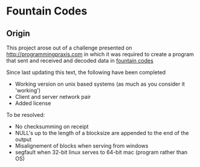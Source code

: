 Fountain Codes
==============

Origin
------

This project arose out of a challenge presented on http://programmingpraxis.com
in which it was required to create a program that sent and received and
decoded data in
[fountain codes](http://programmingpraxis.com/2012/09/04/fountain-codes/) 

Since last updating this text, the following have been completed

* Working version on unix based systems (as much as you consider it 'working')
* Client and server network pair
* Added license

To be resolved:

* No checksumming on receipt
* NULL's up to the length of a blocksize are appended to the end of the output
* Misalignement of blocks when serving from windows
* segfault when 32-bit linux serves to 64-bit mac (program rather than OS)


